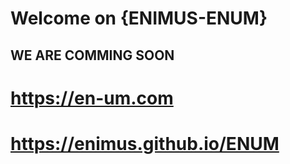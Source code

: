 # Welcome on  {ENIMUS-ENUM} 
## WE ARE COMMING SOON
# https://en-um.com
# https://enimus.github.io/ENUM
